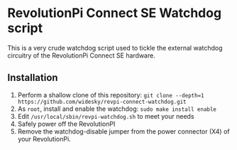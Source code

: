 # RevolutionPi Connect SE Watchdog script

This is a very crude watchdog script used to tickle the external watchdog
circuitry of the RevolutionPi Connect SE hardware.

## Installation

1. Perform a shallow clone of this repository:
   `git clone --depth=1 https://github.com/widesky/revpi-connect-watchdog.git`
2. As `root`, install and enable the watchdog:
   `sudo make install enable`
3. Edit `/usr/local/sbin/revpi-watchdog.sh` to meet your needs
4. Safely power off the RevolutionPI
5. Remove the watchdog-disable jumper from the power connector (X4) of your
   RevolutionPi.
